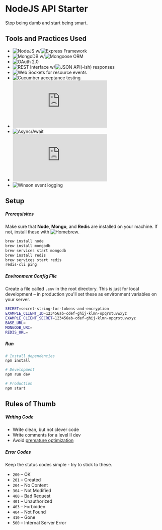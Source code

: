 # NodeJS API Starter

Stop being dumb and start being smart.

## Tools and Practices Used

* ![NodeJS](https://nodejs.org/en/) w/![Express Framework](https://github.com/expressjs/express)
* ![MongoDB](https://docs.mongodb.com/manual/) w/![Mongoose ORM](https://github.com/Automattic/mongoose)
* ![OAuth 2.0](https://tools.ietf.org/html/rfc6749)
* ![REST Interface](https://en.wikipedia.org/wiki/Representational_state_transfer) w/![JSON API](https://jsonapi.org/)(-ish) responses
* ![Web Sockets](https://socket.io/) for resource events
* ![Cucumber](https://github.com/cucumber/cucumber-js) acceptance testing
* ![Component-based Structure](https://github.com/i0natan/nodebestpractices/blob/master/sections/projectstructre/breakintcomponents.md)
* ![Async/Await](https://developer.mozilla.org/en-US/docs/Web/JavaScript/Reference/Statements/async_function)
* ![mjs file extensions](http://2ality.com/2017/09/native-esm-node.html)
* ![Winson](https://github.com/winstonjs/winston) event logging

## Setup

##### Prerequisites

Make sure that **Node**, **Mongo**, and **Redis** are installed on your machine. If not, install these with ![Homebrew](https://brew.sh/).

```bash
brew install node
brew install mongodb
brew services start mongodb
brew install redis
brew services start redis
redis-cli ping
```

##### Environment Config File

Create a file called `.env` in the root directory. This is just for local development – in production you'll set these as environment variables on your server.

```bash
SECRET=secret-string-for-tokens-and-encryption
EXAMPLE_CLIENT_ID=123456ab-cdef-ghij-klmn-opqrstuvwxyz
EXAMPLE_CLIENT_SECRET=123456ab-cdef-ghij-klmn-opqrstuvwxyz
BASE_URL=
MONGODB_URI=
REDIS_URL=
```

##### Run

```bash
# Install dependencies
npm install

# Development
npm run dev

# Production
npm start
```

## Rules of Thumb

##### Writing Code

* Write clean, but not clever code
* Write comments for a level II dev
* Avoid [premature optimization](http://wiki.c2.com/?PrematureOptimization)

##### Error Codes

Keep the status codes simple - try to stick to these.

* `200` – OK
* `201` – Created
* `204` – No Content
* `304` – Not Modified
* `400` – Bad Request
* `401` – Unauthorized
* `403` – Forbidden
* `404` – Not Found
* `410` – Gone
* `500` – Internal Server Error